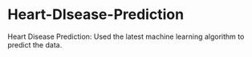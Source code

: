 # Heart-DIsease-Prediction
Heart Disease Prediction: Used the latest machine learning algorithm to predict the data.
